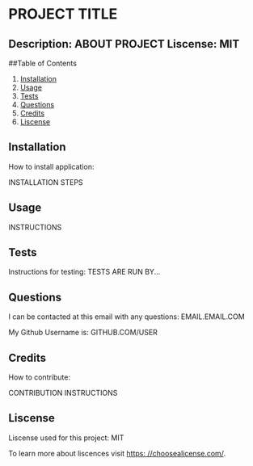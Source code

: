 # PROJECT TITLE

Description: ABOUT PROJECT
Liscense: MIT
 ------------------------------

 ##Table of Contents

 1. [Installation](#installation)
 2. [Usage](#usage)
 3. [Tests](#tests)
 4. [Questions](#questions)
 5. [Credits](#credits)
 6. [Liscense](#liscense)

 ## Installation
How to install application:

 INSTALLATION STEPS

 ## Usage

 INSTRUCTIONS

## Tests
Instructions for testing:
TESTS ARE RUN BY...

## Questions

I can  be contacted at this email with any questions: EMAIL.EMAIL.COM

My Github Username is: GITHUB.COM/USER

 ## Credits
How to contribute: 

CONTRIBUTION INSTRUCTIONS

## Liscense
Liscense used for this project:
MIT

To learn more about liscences visit [https: //choosealicense.com/](https://choosealicense.com/).

